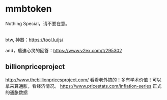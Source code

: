 # mmbtoken

Nothing Special，请不要在意。<br/><br/>

btw, 神器：https://tool.lu/js/

and，启迪心灵的回答：https://www.v2ex.com/t/295302

## billionpriceproject
http://www.thebillionpricesproject.com/ 看看老外搞的！多有学术价值！可以拿来算通胀，看经济情况。
https://www.pricestats.com/inflation-series 正式的通胀数据 </br>

